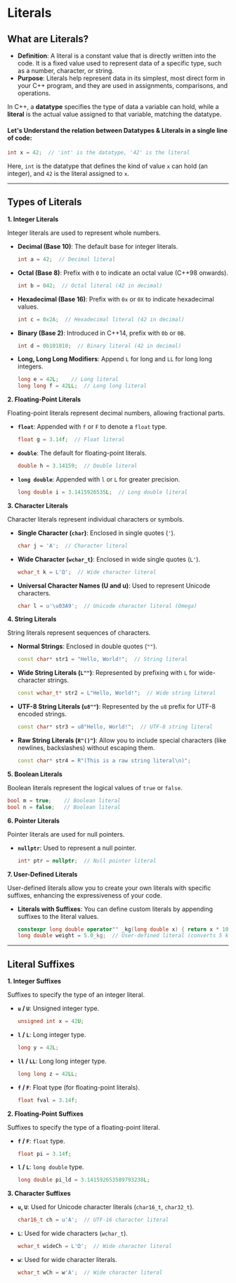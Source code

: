 # Literals

## **What are Literals?**

* **Definition**: A literal is a constant value that is directly written into the code. It is a fixed value used to represent data of a specific type, such as a number, character, or string.
* **Purpose**: Literals help represent data in its simplest, most direct form in your C++ program, and they are used in assignments, comparisons, and operations.

In C++, a **datatype** specifies the type of data a variable can hold, while a **literal** is the actual value assigned to that variable, matching the datatype.

#### Let's Understand the relation between Datatypes & Literals in a single line of code:

```cpp
int x = 42;  // 'int' is the datatype, '42' is the literal
```

Here, `int` is the datatype that defines the kind of value `x` can hold (an integer), and `42` is the literal assigned to `x`.

***

## **Types of Literals**

**1. Integer Literals**

Integer literals are used to represent whole numbers.

*   **Decimal (Base 10)**: The default base for integer literals.

    ```cpp
    int a = 42;  // Decimal literal
    ```
*   **Octal (Base 8)**: Prefix with `0` to indicate an octal value (C++98 onwards).

    ```cpp
    int b = 042;  // Octal literal (42 in decimal)
    ```
*   **Hexadecimal (Base 16)**: Prefix with `0x` or `0X` to indicate hexadecimal values.

    ```cpp
    int c = 0x2A;  // Hexadecimal literal (42 in decimal)
    ```
*   **Binary (Base 2)**: Introduced in C++14, prefix with `0b` or `0B`.

    ```cpp
    int d = 0b101010;  // Binary literal (42 in decimal)
    ```
*   **Long, Long Long Modifiers**: Append `L` for long and `LL` for long long integers.

    ```cpp
    long e = 42L;    // Long literal
    long long f = 42LL;  // Long long literal
    ```

**2. Floating-Point Literals**

Floating-point literals represent decimal numbers, allowing fractional parts.

*   **`float`**: Appended with `f` or `F` to denote a `float` type.

    ```cpp
    float g = 3.14f;  // Float literal
    ```
*   **`double`**: The default for floating-point literals.

    ```cpp
    double h = 3.14159;  // Double literal
    ```
*   **`long double`**: Appended with `l` or `L` for greater precision.

    ```cpp
    long double i = 3.1415926535L;  // Long double literal
    ```

**3. Character Literals**

Character literals represent individual characters or symbols.

*   **Single Character (`char`)**: Enclosed in single quotes (`'`).

    ```cpp
    char j = 'A';  // Character literal
    ```
*   **Wide Character (`wchar_t`)**: Enclosed in wide single quotes (`L'`).

    ```cpp
    wchar_t k = L'Ω';  // Wide character literal
    ```
*   **Universal Character Names (U and u)**: Used to represent Unicode characters.

    ```cpp
    char l = u'\u03A9';  // Unicode character literal (Omega)
    ```

**4. String Literals**

String literals represent sequences of characters.

*   **Normal Strings**: Enclosed in double quotes (`""`).

    ```cpp
    const char* str1 = "Hello, World!";  // String literal
    ```
*   **Wide String Literals (`L""`)**: Represented by prefixing with `L` for wide-character strings.

    ```cpp
    const wchar_t* str2 = L"Hello, World!";  // Wide string literal
    ```
*   **UTF-8 String Literals (`u8""`)**: Represented by the `u8` prefix for UTF-8 encoded strings.

    ```cpp
    const char* str3 = u8"Hello, World!";  // UTF-8 string literal
    ```
*   **Raw String Literals (`R"()"`)**: Allow you to include special characters (like newlines, backslashes) without escaping them.

    ```cpp
    const char* str4 = R"(This is a raw string literal\n)";
    ```

**5. Boolean Literals**

Boolean literals represent the logical values of `true` or `false`.

```cpp
bool m = true;    // Boolean literal
bool n = false;   // Boolean literal
```

**6. Pointer Literals**

Pointer literals are used for null pointers.

*   **`nullptr`**: Used to represent a null pointer.

    ```cpp
    int* ptr = nullptr;  // Null pointer literal
    ```

**7. User-Defined Literals**

User-defined literals allow you to create your own literals with specific suffixes, enhancing the expressiveness of your code.

*   **Literals with Suffixes**: You can define custom literals by appending suffixes to the literal values.

    ```cpp
    constexpr long double operator"" _kg(long double x) { return x * 1000.0; }
    long double weight = 5.0_kg;  // User-defined literal (converts 5 kg to grams)
    ```

***

## **Literal Suffixes**

**1. Integer Suffixes**

Suffixes to specify the type of an integer literal.

*   **`u` / `U`**: Unsigned integer type.

    ```cpp
    unsigned int x = 42U;
    ```
*   **`l` / `L`**: Long integer type.

    ```cpp
    long y = 42L;
    ```
*   **`ll` / `LL`**: Long long integer type.

    ```cpp
    long long z = 42LL;
    ```
*   **`f` / `F`**: Float type (for floating-point literals).

    ```cpp
    float fval = 3.14f;
    ```

**2. Floating-Point Suffixes**

Suffixes to specify the type of a floating-point literal.

*   **`f` / `F`**: `float` type.

    ```cpp
    float pi = 3.14f;
    ```
*   **`l` / `L`**: `long double` type.

    ```cpp
    long double pi_ld = 3.141592653589793238L;
    ```

**3. Character Suffixes**

*   **`u`, `U`**: Used for Unicode character literals (`char16_t`, `char32_t`).

    ```cpp
    char16_t ch = u'A';  // UTF-16 character literal
    ```
*   **`L`**: Used for wide characters (`wchar_t`).

    ```cpp
    wchar_t wideCh = L'Ω';  // Wide character literal
    ```
*   **`w`**: Used for wide character literals.

    ```cpp
    wchar_t wCh = w'A';  // Wide character literal
    ```
